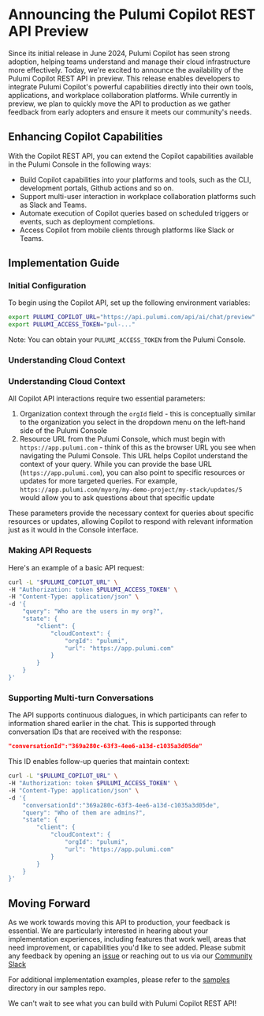 # Announcing the Pulumi Copilot REST API Preview

Since its initial release in June 2024, Pulumi Copilot has seen strong adoption, helping teams understand and manage their cloud infrastructure more effectively. Today, we're excited to announce the availability of the Pulumi Copilot REST API in preview. This release enables developers to integrate Pulumi Copilot's powerful capabilities directly into their own tools, applications, and workplace collaboration platforms. While currently in preview, we plan to quickly move the API to production as we gather feedback from early adopters and ensure it meets our community's needs.

## Enhancing Copilot Capabilities

With the Copilot REST API, you can extend the Copilot capabilities available in the Pulumi Console in the following ways:

-   Build Copilot capabilities into your platforms and tools, such as the CLI, development portals, Github actions and so on.
-   Support multi-user interaction in workplace collaboration platforms such as Slack and Teams.
-   Automate execution of Copilot queries based on scheduled triggers or events, such as deployment completions.
-   Access Copilot from mobile clients through platforms like Slack or Teams.

## Implementation Guide

### Initial Configuration

To begin using the Copilot API, set up the following environment variables:

```bash
export PULUMI_COPILOT_URL="https://api.pulumi.com/api/ai/chat/preview"
export PULUMI_ACCESS_TOKEN="pul-..."
```

Note: You can obtain your `PULUMI_ACCESS_TOKEN` from the Pulumi Console.

### Understanding Cloud Context

### Understanding Cloud Context

All Copilot API interactions require two essential parameters:

1. Organization context through the `orgId` field - this is conceptually similar to the organization you select in the dropdown menu on the left-hand side of the Pulumi Console
2. Resource URL from the Pulumi Console, which must begin with `https://app.pulumi.com` - think of this as the browser URL you see when navigating the Pulumi Console. This URL helps Copilot understand the context of your query. While you can provide the base URL (`https://app.pulumi.com`), you can also point to specific resources or updates for more targeted queries. For example, `https://app.pulumi.com/myorg/my-demo-project/my-stack/updates/5` would allow you to ask questions about that specific update

These parameters provide the necessary context for queries about specific resources or updates, allowing Copilot to respond with relevant information just as it would in the Console interface.

### Making API Requests

Here's an example of a basic API request:

```bash
curl -L "$PULUMI_COPILOT_URL" \
-H "Authorization: token $PULUMI_ACCESS_TOKEN" \
-H "Content-Type: application/json" \
-d '{
    "query": "Who are the users in my org?",
    "state": {
        "client": {
            "cloudContext": {
                "orgId": "pulumi",
                "url": "https://app.pulumi.com"
            }
        }
    }
}'
```

### Supporting Multi-turn Conversations

The API supports continuous dialogues, in which participants can refer to information shared earlier in the chat. This is supported through conversation IDs that are received with the response:

```json
"conversationId":"369a280c-63f3-4ee6-a13d-c1035a3d05de"
```

This ID enables follow-up queries that maintain context:

```bash
curl -L "$PULUMI_COPILOT_URL" \
-H "Authorization: token $PULUMI_ACCESS_TOKEN" \
-H "Content-Type: application/json" \
-d '{
    "conversationId":"369a280c-63f3-4ee6-a13d-c1035a3d05de",
    "query": "Who of them are admins?",
    "state": {
        "client": {
            "cloudContext": {
                "orgId": "pulumi",
                "url": "https://app.pulumi.com"
            }
        }
    }
}'
```

## Moving Forward

As we work towards moving this API to production, your feedback is essential. We are particularly interested in hearing about your implementation experiences, including features that work well, areas that need improvement, or capabilities you'd like to see added. Please submit any feedback by opening an [issue](https://github.com/pulumi/copilot-api-samples/issues) or reaching out to us via our [Community Slack](https://pulumi-community.slack.com/archives/C055KGGFB1N)

For additional implementation examples, please refer to the [samples](https://github.com/pulumi/copilot-api-samples/tree/main/samples) directory in our samples repo.

We can't wait to see what you can build with Pulumi Copilot REST API!
